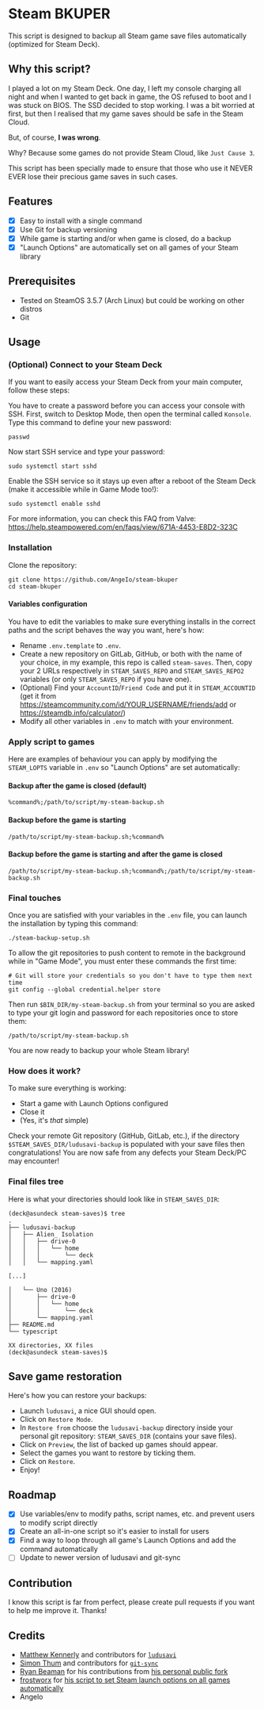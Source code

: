 # Steam BKUPER
This script is designed to backup all Steam game save files automatically (optimized for Steam Deck).

## Why this script?
I played a lot on my Steam Deck. One day, I left my console charging all night and when I wanted to get back in game, the OS refused to boot and I was stuck on BIOS. The SSD decided to stop working.
I was a bit worried at first, but then I realised that my game saves should be safe in the Steam Cloud.

But, of course, **I was wrong**.

Why? Because some games do not provide Steam Cloud, like `Just Cause 3`.

This script has been specially made to ensure that those who use it NEVER EVER lose their precious game saves in such cases.

## Features
- [x] Easy to install with a single command
- [x] Use Git for backup versioning
- [x] While game is starting and/or when game is closed, do a backup
- [x] "Launch Options" are automatically set on all games of your Steam library

## Prerequisites
- Tested on SteamOS 3.5.7 (Arch Linux) but could be working on other distros
- Git

## Usage
### (Optional) Connect to your Steam Deck
If you want to easily access your Steam Deck from your main computer, follow these steps:

You have to create a password before you can access your console with SSH.
First, switch to Desktop Mode, then open the terminal called `Konsole`.
Type this command to define your new password:
```
passwd
```
Now start SSH service and type your password:
```
sudo systemctl start sshd
```
Enable the SSH service so it stays up even after a reboot of the Steam Deck (make it accessible while in Game Mode too!):
```
sudo systemctl enable sshd
```
For more information, you can check this FAQ from Valve: https://help.steampowered.com/en/faqs/view/671A-4453-E8D2-323C

### Installation
Clone the repository:
```
git clone https://github.com/AngeIo/steam-bkuper
cd steam-bkuper
```

#### Variables configuration
You have to edit the variables to make sure everything installs in the correct paths and the script behaves the way you want, here's how:

- Rename `.env.template` to `.env`.
- Create a new repository on GitLab, GitHub, or both with the name of your choice, in my example, this repo is called `steam-saves`. Then, copy your 2 URLs respectively in `STEAM_SAVES_REPO` and `STEAM_SAVES_REPO2` variables (or only `STEAM_SAVES_REPO` if you have one).
- (Optional) Find your `AccountID`/`Friend Code` and put it in `STEAM_ACCOUNTID` (get it from https://steamcommunity.com/id/YOUR_USERNAME/friends/add or https://steamdb.info/calculator/)
- Modify all other variables in `.env` to match with your environment.

### Apply script to games
Here are examples of behaviour you can apply by modifying the `STEAM_LOPTS` variable in `.env` so "Launch Options" are set automatically:

#### Backup after the game is closed (default)
```
%command%;/path/to/script/my-steam-backup.sh
```

#### Backup before the game is starting
```
/path/to/script/my-steam-backup.sh;%command%
```

#### Backup before the game is starting and after the game is closed
```
/path/to/script/my-steam-backup.sh;%command%;/path/to/script/my-steam-backup.sh
```

### Final touches
Once you are satisfied with your variables in the `.env` file, you can launch the installation by typing this command:
```
./steam-backup-setup.sh
```
To allow the git repositories to push content to remote in the background while in "Game Mode", you must enter these commands the first time:
```
# Git will store your credentials so you don't have to type them next time
git config --global credential.helper store
```
Then run `$BIN_DIR/my-steam-backup.sh` from your terminal so you are asked to type your git login and password for each repositories once to store them:
```
/path/to/script/my-steam-backup.sh
```
You are now ready to backup your whole Steam library!

### How does it work?
To make sure everything is working:
- Start a game with Launch Options configured
- Close it
- (Yes, it's _that_ simple)

Check your remote Git repository (GitHub, GitLab, etc.), if the directory `$STEAM_SAVES_DIR/ludusavi-backup` is populated with your save files then congratulations! You are now safe from any defects your Steam Deck/PC may encounter!

### Final files tree
Here is what your directories should look like in `STEAM_SAVES_DIR`:
```
(deck@asundeck steam-saves)$ tree
.
├── ludusavi-backup
│   ├── Alien_ Isolation
│   │   ├── drive-0
│   │   │   └── home
│   │   │       └── deck
│   │   └── mapping.yaml

[...]

│   └── Uno (2016)
│       ├── drive-0
│       │   └── home
│       │       └── deck
│       └── mapping.yaml
├── README.md
└── typescript

XX directories, XX files
(deck@asundeck steam-saves)$
```

## Save game restoration
Here's how you can restore your backups:
- Launch `ludusavi`, a nice GUI should open.
- Click on `Restore Mode`.
- In `Restore from` choose the `ludusavi-backup` directory inside your personal git repository: `STEAM_SAVES_DIR` (contains your save files).
- Click on `Preview`, the list of backed up games should appear.
- Select the games you want to restore by ticking them.
- Click on `Restore`.
- Enjoy!

## Roadmap
- [x] Use variables/env to modify paths, script names, etc. and prevent users to modify script directly
- [x] Create an all-in-one script so it's easier to install for users
- [x] Find a way to loop through all game's Launch Options and add the command automatically
- [ ] Update to newer version of ludusavi and git-sync

## Contribution
I know this script is far from perfect, please create pull requests if you want to help me improve it. Thanks!

## Credits
- [Matthew Kennerly](https://github.com/mtkennerly) and contributors for [`ludusavi`](https://github.com/mtkennerly/ludusavi)
- [Simon Thum](https://github.com/simonthum) and contributors for [`git-sync`](https://github.com/simonthum/git-sync)
- [Ryan Beaman](https://github.com/WisdomWolf) for his contributions from [his personal public fork](https://github.com/WisdomWolf/steam-bkuper)
- [frostworx](https://github.com/frostworx) for [his script to set Steam launch options on all games automatically](https://github.com/FeralInteractive/gamemode/issues/177)
- Angelo
